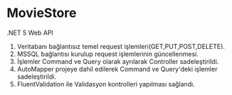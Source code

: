 # MovieStore

.NET 5 Web API

1. Veritabanı bağlantısız temel request işlemleri(GET,PUT,POST,DELETE).
2. MSSQL bağlantısı kurulup request işlemlerinin güncellenmesi.
3. İşlemler Command ve Query olarak ayrılarak Controller sadeleştirildi.
4. AutoMapper projeye dahil edilerek Command ve Query'deki işlemler sadeleştirildi.
5. FluentValidation ile Validasyon kontrolleri yapılması sağlandı.

